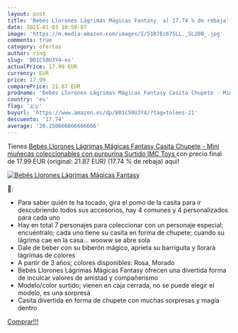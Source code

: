 ```yaml
---
layout: post
title: 'Bebés Llorones Lágrimas Mágicas Fantasy  al 17.74 % de rebaja'
date: 2021-01-03 10:59:07
image: 'https://m.media-amazon.com/images/I/51R7Ec67SLL._SL200_.jpg'
comments: true
category: ofertas
author: ring
slug: 'B01C50UJY4-es'
actualPrice: 17.99 EUR
currency: EUR
price: 17.99
comparePrice: 21.87 EUR
prodname: 'Bebés Llorones Lágrimas Mágicas Fantasy Casita Chupete - Mini muñecas coleccionables con purpurina  Surtido  IMC Toys '
country: 'es'
flag: '🇪🇸'
buyurl: 'https://www.amazon.es/dp/B01C50UJY4/?tag=tolees-21'
descuento: '17.74'
average: '20.150666666666666'
---
```


Tienes [Bebés Llorones Lágrimas Mágicas Fantasy Casita Chupete - Mini muñecas coleccionables con purpurina  Surtido  IMC Toys ](https://www.amazon.es/dp/B01C50UJY4/?tag=tolees-21) con precio final de  17.99 EUR (original: 21.87 EUR) (17.74 %  de rebaja) aqui!

[![Bebés Llorones Lágrimas Mágicas Fantasy ](https://m.media-amazon.com/images/I/51R7Ec67SLL._SL200_.jpg)](https://www.amazon.es/dp/B01C50UJY4/?tag=tolees-21)

🔎:

- Para saber quién te ha tocado, gira el pomo de la casita para ir descubriendo todos sus accesorios, hay 4 comunes y 4 personalizados para cada uno
- Hay en total 7 personajes para coleccionar con un personaje especial; encuéntralo; cada uno tiene su casita en forma de chupete; cuando su lágrima cae en la casa… wooww se abre sola
- Dale de beber con su biberón mágico, aprieta su barriguita y llorará lágrimas de colores
- A partir de 3 años; colores disponibles: Rosa, Morado
- Bebés Llorones Lágrimas Mágicas Fantasy ofrecen una divertida forma de inculcar valores de amistad y compañerismo
- Modelo/color surtido; vienen en caja cerrada, no se puede elegir el modelo, es una sorpresa
- Casita divertida en forma de chupete con muchas sorpresas y magía dentro

[Comprar!!!](https://www.amazon.es/dp/B01C50UJY4/?tag=tolees-21)
